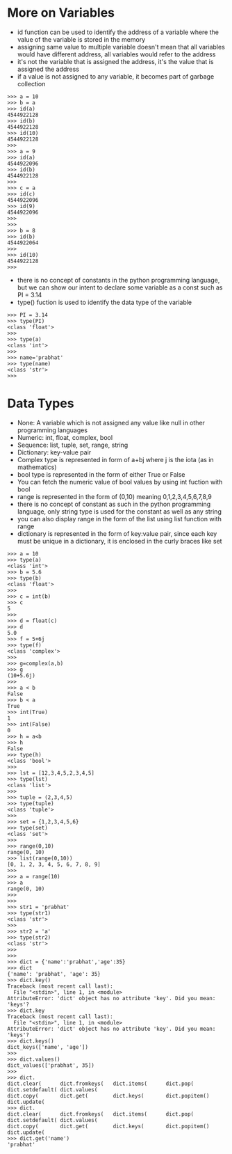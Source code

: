 # More on Variables

- id function can be used to identify the address of a variable where the value of the variable is stored in the memory
- assigning same value to multiple variable doesn't mean that all variables would have different address, all variables would refer to the address
- it's not the variable that is assigned the address, it's the value that is assigned the address
- if a value is not assigned to any variable, it becomes part of garbage collection

```
>>> a = 10
>>> b = a
>>> id(a)
4544922128
>>> id(b)
4544922128
>>> id(10)
4544922128
>>> 
>>> a = 9
>>> id(a)
4544922096
>>> id(b)
4544922128
>>> 
>>> c = a
>>> id(c)
4544922096
>>> id(9)
4544922096
>>> 
>>> 
>>> b = 8
>>> id(b)
4544922064
>>> 
>>> id(10)
4544922128
>>> 
```

- there is no concept of constants in the python programming language, but we can show our intent to declare some variable as a const such as PI = 3.14
- type() fuction is used to identify the data type of the variable

```
>>> PI = 3.14
>>> type(PI)
<class 'float'>
>>> 
>>> type(a)
<class 'int'>
>>> 
>>> name='prabhat'
>>> type(name)
<class 'str'>
>>>
```

# Data Types

- None: A variable which is not assigned any value like null in other programming languages
- Numeric: int, float, complex, bool
- Sequence: list, tuple, set, range, string
- Dictionary: key-value pair
- Complex type is represented in form of a+bj where j is the iota (as in mathematics)
- bool type is represented in the form of either True or False
- You can fetch the numeric value of bool values by using int fuction with bool
- range is represented in the form of (0,10) meaning 0,1,2,3,4,5,6,7,8,9
- there is no concept of constant as such in the python programming language, only string type is used for the constant as well as any string
- you can also display range in the form of the list using list function with range
- dictionary is represented in the form of key:value pair, since each key must be unique in a dictionary, it is enclosed in the curly braces like set

```
>>> a = 10
>>> type(a)
<class 'int'>
>>> b = 5.6
>>> type(b)
<class 'float'>
>>> 
>>> c = int(b)
>>> c
5
>>> 
>>> d = float(c)
>>> d
5.0
>>> f = 5+6j
>>> type(f)
<class 'complex'>
>>> 
>>> g=complex(a,b)
>>> g
(10+5.6j)
>>> 
>>> a < b
False
>>> b < a
True
>>> int(True)
1
>>> int(False)
0
>>> h = a<b
>>> h
False
>>> type(h)
<class 'bool'>
>>> 
>>> lst = [12,3,4,5,2,3,4,5]
>>> type(lst)
<class 'list'>
>>> 
>>> tuple = (2,3,4,5)
>>> type(tuple)
<class 'tuple'>
>>> 
>>> set = {1,2,3,4,5,6}
>>> type(set)
<class 'set'>
>>> 
>>> range(0,10)
range(0, 10)
>>> list(range(0,10))
[0, 1, 2, 3, 4, 5, 6, 7, 8, 9]
>>> 
>>> a = range(10)
>>> a
range(0, 10)
>>> 
>>> 
>>> str1 = 'prabhat'
>>> type(str1)
<class 'str'>
>>> 
>>> str2 = 'a'
>>> type(str2)
<class 'str'>
>>> 
>>> 
>>> dict = {'name':'prabhat','age':35}
>>> dict
{'name': 'prabhat', 'age': 35}
>>> dict.key()
Traceback (most recent call last):
  File "<stdin>", line 1, in <module>
AttributeError: 'dict' object has no attribute 'key'. Did you mean: 'keys'?
>>> dict.key
Traceback (most recent call last):
  File "<stdin>", line 1, in <module>
AttributeError: 'dict' object has no attribute 'key'. Did you mean: 'keys'?
>>> dict.keys()
dict_keys(['name', 'age'])
>>> 
>>> dict.values()
dict_values(['prabhat', 35])
>>> 
>>> dict.
dict.clear(      dict.fromkeys(   dict.items(      dict.pop(        dict.setdefault( dict.values(    
dict.copy(       dict.get(        dict.keys(       dict.popitem()   dict.update(    
>>> dict.
dict.clear(      dict.fromkeys(   dict.items(      dict.pop(        dict.setdefault( dict.values(    
dict.copy(       dict.get(        dict.keys(       dict.popitem()   dict.update(    
>>> dict.get('name')
'prabhat'
```
